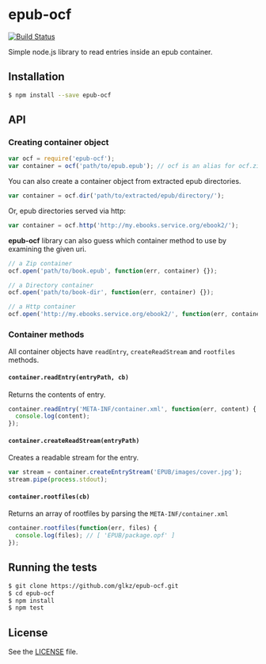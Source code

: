 # epub-ocf

[![Build Status](https://travis-ci.org/glkz/epub-ocf.svg)](https://travis-ci.org/glkz/epub-ocf)

Simple node.js library to read entries inside an epub container.


## Installation
```sh
$ npm install --save epub-ocf
```


## API

### Creating container object

```javascript
var ocf = require('epub-ocf');
var container = ocf('path/to/epub.epub'); // ocf is an alias for ocf.zip
```

You can also create a container object from extracted epub directories.

```javascript
var container = ocf.dir('path/to/extracted/epub/directory/');
```

Or, epub directories served via http:

```javascript
var container = ocf.http('http://my.ebooks.service.org/ebook2/');
```


**epub-ocf** library can also guess which container method to use by examining the given uri.

```javascript
// a Zip container
ocf.open('path/to/book.epub', function(err, container) {});

// a Directory container
ocf.open('path/to/book-dir', function(err, container) {});

// a Http container
ocf.open('http://my.ebooks.service.org/ebook2/', function(err, container) {});
```


### Container methods

All container objects have ```readEntry```, ```createReadStream``` and ```rootfiles``` methods.

#### ```container.readEntry(entryPath, cb)```

Returns the contents of entry.

```javascript
container.readEntry('META-INF/container.xml', function(err, content) {
  console.log(content);
});
```


#### ```container.createReadStream(entryPath)```

Creates a readable stream for the entry.
```javascript
var stream = container.createEntryStream('EPUB/images/cover.jpg');
stream.pipe(process.stdout);
```


#### ```container.rootfiles(cb)```

Returns an array of rootfiles by parsing the ```META-INF/container.xml```

```javascript
container.rootfiles(function(err, files) {
  console.log(files); // [ 'EPUB/package.opf' ]
});
```



## Running the tests
```sh
$ git clone https://github.com/glkz/epub-ocf.git
$ cd epub-ocf
$ npm install
$ npm test
```


## License
See the [LICENSE](./LICENSE) file.
